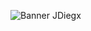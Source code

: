 ![Banner JDiegx](https://github.com/JDiegx/JDiegx/assets/147659518/e71c111d-e806-4cbf-af88-99a455a0042b)
